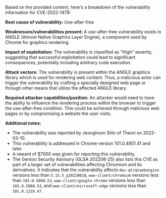 Based on the provided content, here's a breakdown of the vulnerability information for CVE-2022-1479:

**Root cause of vulnerability:** Use-after-free

**Weaknesses/vulnerabilities present:** A use-after-free vulnerability exists in ANGLE (Almost Native Graphics Layer Engine), a component used by Chrome for graphics rendering.

**Impact of exploitation:** The vulnerability is classified as "High" severity, suggesting that successful exploitation could lead to significant consequences, potentially including arbitrary code execution.

**Attack vectors:** The vulnerability is present within the ANGLE graphics library which is used for rendering web content. Thus, a malicious actor can trigger the vulnerability by crafting a specially designed web page or through other means that utilize the affected ANGLE library.

**Required attacker capabilities/position:** An attacker would need to have the ability to influence the rendering process within the browser to trigger the use-after-free condition. This could be achieved through malicious web pages or by compromising a website the user visits.

**Additional notes:**
- The vulnerability was reported by Jeonghoon Shin of Theori on 2022-03-10.
- This vulnerability is addressed in Chrome version 101.0.4951.41 and later.
- A reward of $7000 was given for reporting this vulnerability.
- The Gentoo Security Advisory (GLSA 202208-25) also lists this CVE as part of a larger set of vulnerabilities affecting Chromium and its derivatives. It indicates that the vulnerability affects `dev-qt/qtwebengine` versions less than `5.15.5_p20220618`, `www-client/chromium` versions less than `103.0.5060.53`, `www-client/google-chrome` versions less than `103.0.5060.53`, and `www-client/microsoft-edge` versions less than `101.0.1210.47`.
